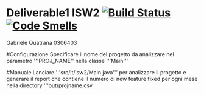 # Deliverable1 ISW2 [![Build Status](https://travis-ci.com/gabrielequatrana/Deliverable1.svg?branch=main)](https://travis-ci.com/gabrielequatrana/Deliverable1)	[![Code Smells](https://sonarcloud.io/api/project_badges/measure?project=gabrielequatrana_Deliverable1&metric=code_smells)](https://sonarcloud.io/dashboard?id=gabrielequatrana_Deliverable1)
Gabriele Quatrana 0306403

#Configurazione
Specificare il nome del progetto da analizzare nel parametro '''PROJ_NAME'' nella classe '''Main'''

#Manuale
Lanciare '''src/it/isw2/Main.java''' per analizzare il progetto e generare il report che contiene il numero di new feature fixed per ogni mese nella directory '''out/projname.csv